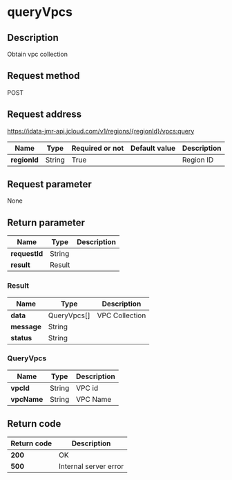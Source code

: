 # queryVpcs


## Description
Obtain vpc collection

## Request method
POST

## Request address
https://idata-jmr-api.jcloud.com/v1/regions/{regionId}/vpcs:query

|Name|Type|Required or not|Default value|Description|
|---|---|---|---|---|
|**regionId**|String|True||Region ID|

## Request parameter
None


## Return parameter
|Name|Type|Description|
|---|---|---|
|**requestId**|String||
|**result**|Result||


### Result
|Name|Type|Description|
|---|---|---|
|**data**|QueryVpcs[]|VPC Collection|
|**message**|String||
|**status**|String||
### QueryVpcs
|Name|Type|Description|
|---|---|---|
|**vpcId**|String|VPC id|
|**vpcName**|String|VPC Name|

## Return code
|Return code|Description|
|---|---|
|**200**|OK|
|**500**|Internal server error|
